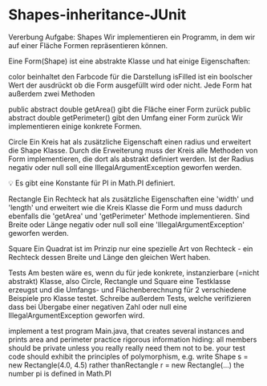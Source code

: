 # Shapes-inheritance-JUnit

Vererbung
Aufgabe: Shapes
Wir implementieren ein Programm, in dem wir auf einer Fläche Formen repräsentieren können.

Eine Form(Shape) ist eine abstrakte Klasse und hat einige Eigenschaften:

color beinhaltet den Farbcode für die Darstellung
isFilled ist ein boolscher Wert der ausdrückt ob die Form ausgefüllt wird oder nicht.
Jede Form hat außerdem zwei Methoden

public abstract double getArea() gibt die Fläche einer Form zurück
public abstract double getPerimeter() gibt den Umfang einer Form zurück
Wir implementieren einige konkrete Formen.

Circle
Ein Kreis hat als zusätzliche Eigenschaft einen radius und erweitert die Shape Klasse. Durch die Erweiterung muss der Kreis alle Methoden von Form implementieren, die dort als abstrakt definiert werden. Ist der Radius negativ oder null soll eine IllegalArgumentException geworfen werden.

💡 Es gibt eine Konstante für PI in Math.PI definiert.

Rectangle
Ein Rechteck hat als zusätzliche Eigenschaften eine 'width' und 'length' und erweitert wie die Kreis Klasse die Form und muss dadurch ebenfalls die 'getArea' und 'getPerimeter' Methode implementieren. Sind Breite oder Länge negativ oder null soll eine 'IllegalArgumentException' geworfen werden.

Square
Ein Quadrat ist im Prinzip nur eine spezielle Art von Rechteck - ein Rechteck dessen Breite und Länge den gleichen Wert haben.

Tests
Am besten wäre es, wenn du für jede konkrete, instanzierbare (=nicht abstrakt) Klasse, also Circle, Rectangle und Square eine Testklasse erzeugst und die Umfangs- und Flächenberechnung für 2 verschiedene Beispiele pro Klasse testet. Schreibe außerdem Tests, welche verifizieren dass bei Übergabe einer negativen Zahl oder null eine IllegalArgumentException geworfen wird.

implement a test program Main.java, that creates several instances and prints area and perimeter practice rigorous information hiding: all members should be private unless you really really need them not to be. your test code should exhibit the principles of polymorphism, e.g. write Shape s = new Rectangle(4.0, 4.5) rather thanRectangle r = new Rectangle(...) the number pi is defined in Math.PI
